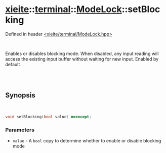 # [xieite](../../../README.md)::[terminal](../../terminal.md)::[ModeLock](../ModeLock.md)::setBlocking
Defined in header [<xieite/terminal/ModeLock.hpp>](../../../include/xieite/terminal/ModeLock.hpp)

<br/>

Enables or disables blocking mode. When disabled, any input reading will access the existing input buffer without waiting for new input. Enabled by default

<br/><br/>

## Synopsis

<br/>

```cpp
void setBlocking(bool value) noexcept;
```
### Parameters
- `value` - A `bool` copy to determine whether to enable or disable blocking mode

